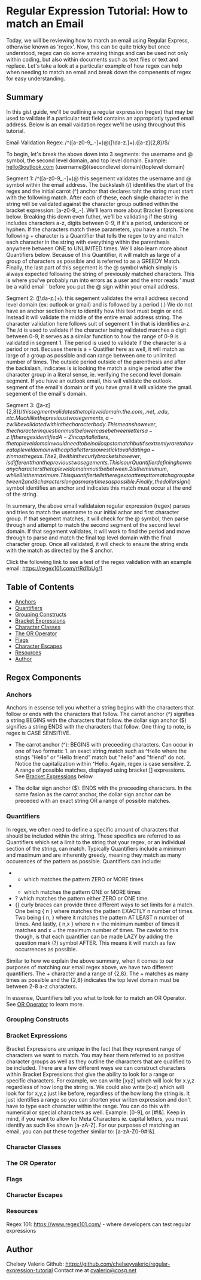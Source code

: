 # Regular Expression Tutorial: How to match an Email

Today, we will be reviewing how to march an email using Regular Express, otherwise known as 'regex'. Now, this can be quite tricky but once understood, regex can do some amazing things and can be used not only within coding, but also within documents such as text files or text and replace. Let's take a look at a particular example of how regex can help when needing to match an email and break down the compenents of regex for easy understanding.

## Summary

In this gist guide, we'll be outlining a regular expression (regex) that may be used to validate if a particular text field contains an appropriatly typed email address. Below is an email vaidation regex we'll be using throughout this tutorial.

Email Validation Regex: /^([a-z0-9_\.-]+)@([\da-z\.]+)\.([a-z]{2,8})$/

To begin, let's break the above down into 3 segments: the username and @ symbol, the second level domain, and top level domain.
Example: hello@outlook.com (username@)(secondlevel domain)(toplevel domain)

Segment 1: /^([a-z0-9_\.-]+)@
this segement validates the username and @ symbol within the email address. The backslash (/) identifies the start of the regex and the initial carrot (^) anchor that declares taht the string must start with the following match. After each of these, each single character in the string will be validated against the character group outlined within the bracket expression: [a-z0-9_\.-]. We'll learn more about Bracket Expressions below. Breaking this down even futher, we'll be validating if the string includes characters a-z, digits between 0-9, if it's a period, underscore or hyphen. If the characters match these parameters, you have a match. The following + character is a Quantifier that tells the regex to try and match each character in the string with everything within the parenthesis anywhere between ONE to UNLIMITED times. We'll also learn more about Quantifiers below. Because of this Quantifier, it will match as large of a group of characters as possible and is referred to as a GREEDY Match. Finally, the last part of this segement is the @ symbol which simply is always expected following the string of previously matched characters. This is where you've probably run into errors as a user and the error reads ' must be a valid email ' before you put the @ sign within your email address.

Segment 2: ([\da-z\.]+)\.
this segement validates the email address second level domain (ex: outlook or gmail) and is followed by a period (.) We do not have an anchor section here to identify how this text must begin or end. Instead it will validate the middle of the entire email address string. The character validation here follows suit of segement 1 in that is identifies a-z. The /d is used to validate if the character being validated marches a digit between 0-9, it serves as a similar function to how the range of 0-9 is validated in segment 1. The period is used to validate if the character is a period or not. Becuase there is a + Quatifier here as well, it will match as large of a group as possible and can range between one to unlimited number of times. The outside period outside of the parenthesis and after the backslash, indicates is is looking the match a single period after the character group in a literal sense, ie. verifying the second level domain segment. If you have an outlook email, this will validate the outlook. segment of the email's domain or if you have gmail it will validate the gmail. segement of the email's domain.

Segment 3: ([a-z]{2,8})$/
    this segment validates the top level domain. the .com, .net, .edu, etc. Much like the previous two segements, a-z will be validated within the character body. This means however, the character in question must be lower case between letters a-z. If the regex identified A-Z in capital letters, the top level domain would need to be in all caps to match but it's extremly rare to have a top level domain with captial letters so we stick to validating a-z in most regexs. The {2,8} within the curly brackets however, is different than the previous two segements. This is our Quantifier defining how many characters the top level domain must be between. 2 is the minimum, while 8 is the maximum. This quantifier  tells the regex to attempt to match a group between 2 and 8 characters long as many times as possible. Finally, the dollar sign ($) symbol identifies an anchor and indicates this match must occur at the end of the string.

In summary, the above email validataion regular expression (regex) parses and tries to match the username to our initial achor and first character group. If that segment matches, it will check for the @ symbol, then parse through and attempt to match the second segment of the second level domain. If that segement validates, it will work to find the period and move through to parse and match the final top level domain with the final character group. Once all validated, it will check to ensure the string ends with the match as directed by the $ anchor.

Click the following link to see a test of the regex validation with an example email: https://regex101.com/r/Rd1bUg/1

## Table of Contents

- [Anchors](#anchors)
- [Quantifiers](#quantifiers)
- [Grouping Constructs](#grouping-constructs)
- [Bracket Expressions](#bracket-expressions)
- [Character Classes](#character-classes)
- [The OR Operator](#the-or-operator)
- [Flags](#flags)
- [Character Escapes](#character-escapes)
- [Resources](#resources)
- [Author](#author)

## Regex Components

### Anchors

Anchors in essense tell you whether a string begins with the characters that follow or ends with the characters that follow. The carrot anchor (^) signifies a string BEGINS with the characters that follow. the dollar sign anchor ($) signifies a string ENDS with the characters that follow. One thing to note, is regex is CASE SENSITIVE.

- The carrot anchor (^): BEGINS with preceeding characters. Can occur in one of two formats: 1. an exact string match such as ^Hello where the stings "Hello" or "Hello friend" match but "hello" and "friend" do not. Notice the capitalization within ^Hello. Again, regex is case sensitive. 2. A range of possible matches, displayed using bracket [] expressions. See [Bracket Expressions](#bracket-expressions) below.

- The dollar sign anchor ($): ENDS with the preceeding characters. In the same fasion as the carrot anchor, the dollar sign anchor can be preceded with an exact string OR a range of possible matches.

### Quantifiers

In regex, we often need to define a specific amount of characters that should be included within the string. These specifics are referred to as Quantifiers which set a limit to the string that your regex, or an individual section of the string, can match. Typically Quantifiers include a minimum and maximum and are inherently greedy, meaning they match as many occurences of the pattern as possible. Quantifiers can include:

- - which matches the pattern ZERO or MORE times
- - which matches the pattern ONE or MORE times
- ? which matches the pattern either ZERO or ONE time.
- {} curly braces can provide three different ways to set limits for a match. One being { n } where matches the pattern EXACTLY n number of times. Two being { n, } where it matches the pattern AT LEAST n number of times. And lastly, { n,x } where n = the minimum number of times it matches and x = the maximum number of times.
  The caviot to this though, is that each quantifier can be made LAZY by adding the question mark (?) symbol AFTER. This means it will match as few occurrences as possible.

Similar to how we explain the above summary, when it comes to our purposes of matching our email regex above, we have two different quantifiers. The + character and a range of {2,8}. The + matches as many times as possible and the {2,8} indicates the top level domain must be between 2-8 a-z characters.

In essense, Quantifiers tell you what to look for to match an OR Operator. See [OR Operator](#the-or-operator) to learn more.

### Grouping Constructs

### Bracket Expressions

Bracket Expressions are unique in the fact that they represent range of characters we want to match. You may hear them referred to as positive character groups as well as they outline the characters that are qualified to be included. There are a few different ways we can construct characters within Bracket Expressions that give the ability to look for a range or specific characters. For example, we can write [xyz] which will look for x.y,z regardless of how long the string is. We could also write [x-z] which will look for for x,y,z just like before, regardless of the how long the string is. It just identifies a range so you can shorten your writen expression and don't have to type each character within the range. You can do this with numerical or special characters as well. Example: [0-9], or [#!&]. Keep in mind, if you want to allow for Meta Characters ie. capital letters, you must identify as such like shown [a-zA-Z]. For our purposes of matching an email, you can put these together similar to: [a-zA-Z0-9#!&].

### Character Classes

### The OR Operator

### Flags

### Character Escapes

### Resources

Regex 101: https://www.regex101.com/ - where developers can test regular expressions

## Author

Chelsey Valerio
Github: https://github.com/chelseyvalerio/regular-expression-tutorial
Contact me at cvalerio@cosg.net
